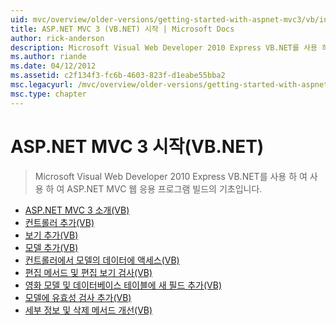 ```yaml
---
uid: mvc/overview/older-versions/getting-started-with-aspnet-mvc3/vb/index
title: ASP.NET MVC 3 (VB.NET) 시작 | Microsoft Docs
author: rick-anderson
description: Microsoft Visual Web Developer 2010 Express VB.NET를 사용 하 여 사용 하 여 ASP.NET MVC 웹 응용 프로그램 빌드의 기초입니다.
ms.author: riande
ms.date: 04/12/2012
ms.assetid: c2f134f3-fc6b-4603-823f-d1eabe55bba2
msc.legacyurl: /mvc/overview/older-versions/getting-started-with-aspnet-mvc3/vb
msc.type: chapter
---
```

<a name="getting-started-with-aspnet-mvc-3-vbnet"></a>ASP.NET MVC 3 시작(VB.NET)
====================
> Microsoft Visual Web Developer 2010 Express VB.NET를 사용 하 여 사용 하 여 ASP.NET MVC 웹 응용 프로그램 빌드의 기초입니다.


- [ASP.NET MVC 3 소개(VB)](intro-to-aspnet-mvc-3.md)
- [컨트롤러 추가(VB)](adding-a-controller.md)
- [보기 추가(VB)](adding-a-view.md)
- [모델 추가(VB)](adding-a-model.md)
- [컨트롤러에서 모델의 데이터에 액세스(VB)](accessing-your-models-data-from-a-controller.md)
- [편집 메서드 및 편집 보기 검사(VB)](examining-the-edit-methods-and-edit-view.md)
- [영화 모델 및 데이터베이스 테이블에 새 필드 추가(VB)](adding-a-new-field.md)
- [모델에 유효성 검사 추가(VB)](adding-validation-to-the-model.md)
- [세부 정보 및 삭제 메서드 개선(VB)](improving-the-details-and-delete-methods.md)
